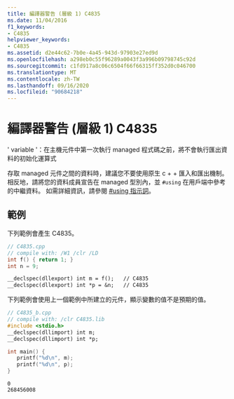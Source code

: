 ```yaml
---
title: 編譯器警告 (層級 1) C4835
ms.date: 11/04/2016
f1_keywords:
- C4835
helpviewer_keywords:
- C4835
ms.assetid: d2e44c62-7b0e-4a45-943d-97903e27ed9d
ms.openlocfilehash: a298eb0c55f96289a0043f3a996b09798745c92d
ms.sourcegitcommit: c1fd917a8c06c6504f66f66315ff352d0c046700
ms.translationtype: MT
ms.contentlocale: zh-TW
ms.lasthandoff: 09/16/2020
ms.locfileid: "90684218"
---
```

# <a name="compiler-warning-level-1-c4835"></a>編譯器警告 (層級 1) C4835

' variable '：在主機元件中第一次執行 managed 程式碼之前，將不會執行匯出資料的初始化運算式

存取 managed 元件之間的資料時，建議您不要使用原生 c + + 匯入和匯出機制。 相反地，請將您的資料成員宣告在 managed 型別內，並 `#using` 在用戶端中參考的中繼資料。 如需詳細資訊，請參閱 [#using 指示詞](../../preprocessor/hash-using-directive-cpp.md)。

## <a name="examples"></a>範例

下列範例會產生 C4835。

```cpp
// C4835.cpp
// compile with: /W1 /clr /LD
int f() { return 1; }
int n = 9;

__declspec(dllexport) int m = f();   // C4835
__declspec(dllexport) int *p = &n;   // C4835
```

下列範例會使用上一個範例中所建立的元件，顯示變數的值不是預期的值。

```cpp
// C4835_b.cpp
// compile with: /clr C4835.lib
#include <stdio.h>
__declspec(dllimport) int m;
__declspec(dllimport) int *p;

int main() {
   printf("%d\n", m);
   printf("%d\n", p);
}
```

```Output
0
268456008
```
